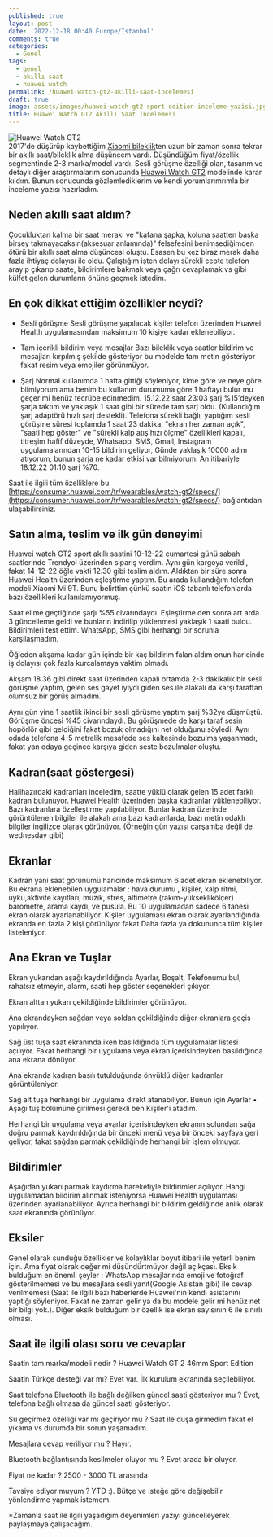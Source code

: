 ```yaml
---
published: true
layout: post
date: '2022-12-18 00:40 Europe/Istanbul'
comments: true
categories:
  - Genel
tags:
  - genel
  - akıllı saat
  - huawei watch
permalink: /huawei-watch-gt2-akilli-saat-incelemesi
draft: true
image: assets/images/huawei-watch-gt2-sport-edition-inceleme-yazisi.jpg
title: Huawei Watch GT2 Akıllı Saat İncelemesi
---
```

![Huawei Watch GT2]({{site.baseurl}}/assets/images/huawei-watch-gt2-sport-edition-inceleme-yazisi.jpg) <br />2017'de düşürüp kaybettiğim [Xiaomi bileklik](/2017/01/xiaomi-mi-band-2-akilli-bileklik-incelemesi.html "Xiaomi Mi Band 2")ten uzun bir zaman sonra tekrar bir akıllı saat/bileklik alma düşüncem vardı. Düşündüğüm fiyat/özellik segmentinde 2-3 marka/model vardı. Sesli görüşme özelliği olan, tasarım ve detaylı diğer araştırmalarım sonucunda [Huawei Watch GT2](/huawei-watch-gt2-akilli-saat-incelemesi "Huawei Watch GT2 İnceleme") modelinde karar kıldım. Bunun sonucunda gözlemlediklerim ve kendi yorumlarımrımla bir inceleme yazısı hazırladım.
<br />

## Neden akıllı saat aldım?

Çocukluktan kalma bir saat merakı ve  "kafana şapka, koluna saatten başka birşey takmayacaksın(aksesuar anlamında)" felsefesini benimsediğimden ötürü bir akıllı saat alma düşüncesi oluştu. Esasen bu kez biraz merak daha fazla ihtiyaç dolayısı ile oldu. Çalıştığım işten dolayı sürekli cepte telefon arayıp çıkarıp saate, bildirimlere bakmak veya çağrı cevaplamak vs gibi külfet gelen durumların önüne geçmek istedim. 
<br />

## En çok dikkat ettiğim özellikler neydi?
- Sesli görüşme 
Sesli görüşme yapılacak kişiler telefon üzerinden Huawei Health uygulamasından maksimum 10 kişiye kadar eklenebiliyor.

- Tam içerikli bildirim veya mesajlar 
Bazı bileklik veya saatler bildirim ve mesajları kırpılmış şekilde gösteriyor bu modelde tam metin gösteriyor fakat resim veya emojiler görünmüyor.

- Şarj 
Normal kullanımda 1 hafta gittiği söyleniyor, kime göre ve neye göre bilmiyorum ama benim bu kullanım durumuma göre 1 haftayı bulur mu geçer mi henüz tecrübe edinmedim. 15.12.22 saat 23:03 şarj  %15'deyken şarja taktım ve yaklaşık 1 saat gibi bir sürede tam şarj oldu. (Kullandığım şarj adaptörü hızlı şarj destekli). Telefona sürekli bağlı, yaptığım sesli görüşme süresi toplamda 1 saat 23 dakika, "ekran her zaman açık", "saati hep göster" ve "sürekli kalp atış hızı ölçme" özellikleri kapalı, titreşim hafif düzeyde, Whatsapp, SMS, Gmail, Instagram uygulamalarından 10-15 bildirim geliyor, Günde yaklaşık 10000 adım atıyorum, bunun şarja ne kadar etkisi var bilmiyorum. An itibariyle 18.12.22 01:10 şarj %70.

Saat ile ilgili tüm özelliklere bu [https://consumer.huawei.com/tr/wearables/watch-gt2/specs/](https://consumer.huawei.com/tr/wearables/watch-gt2/specs/) bağlantıdan ulaşabilirsiniz.

## Satın alma, teslim ve ilk gün deneyimi

Huawei watch GT2 sport akıllı saatini 10-12-22 cumartesi günü sabah saatlerinde Trendyol üzerinden sipariş verdim. Aynı gün kargoya verildi, fakat 14-12-22 öğle vakti 12.30 gibi teslim aldım. Aldıktan bir süre sonra  Huawei Health üzerinden eşleştirme yaptım. Bu arada kullandığım telefon modeli Xiaomi Mi 9T. Bunu belirttim çünkü saatin iOS tabanlı telefonlarda bazı özellikleri kullanılamıyormuş. 

Saat elime geçtiğinde şarjı %55 civarındaydı. Eşleştirme den sonra art arda 3 güncelleme geldi ve bunların indirilip yüklenmesi yaklaşık 1 saati buldu. Bildirimleri test ettim. WhatsApp, SMS gibi herhangi bir sorunla karşılaşmadım.

Öğleden akşama kadar gün içinde bir kaç bildirim falan aldım onun haricinde iş dolayısı çok fazla kurcalamaya vaktim olmadı.

Akşam 18.36 gibi direkt saat üzerinden kapalı ortamda 2-3 dakikalık bir sesli görüşme yaptım, gelen ses gayet iyiydi giden ses ile alakalı da karşı taraftan olumsuz bir görüş almadım.

Aynı gün yine 1 saatlik ikinci bir sesli görüşme yaptım şarj %32ye düşmüştü. Görüşme öncesi %45 civarındaydı. Bu görüşmede de karşı taraf sesin hopörlör gibi geldiğini fakat bozuk olmadığını net olduğunu söyledi. Aynı odada telefona 4-5 metrelik mesafede ses kaltesinde bozulma yaşanmadı, fakat yan odaya geçince karşıya giden seste bozulmalar oluştu. 
<br />

## Kadran(saat göstergesi)
Halihazırdaki kadranları inceledim, saatte yüklü olarak gelen 15 adet farklı kadran bulunuyor. Huawei Health üzerinden başka kadranlar yüklenebiliyor. Bazı kadranlara özelleştirme yapılabiliyor. Bunlar kadran üzerinde görüntülenen  bilgiler ile alakalı ama bazı kadranlarda, bazı metin odaklı bilgiler ingilizce olarak görünüyor. (Örneğin gün yazısı çarşamba değil de wednesday gibi)
<br />

## Ekranlar
Kadran yani saat görünümü haricinde  maksimum 6 adet ekran eklenebiliyor. Bu ekrana eklenebilen uygulamalar : hava durumu , kişiler, kalp ritmi, uyku,aktivite kayıtları, müzik, stres, altimetre (rakım-yükseklikölçer) barometre, arama kaydı, ve pusula. Bu 10 uygulamadan sadece 6 tanesi ekran olarak ayarlanabiliyor. Kişiler uygulaması ekran olarak ayarlandığında ekranda en fazla 2 kişi görünüyor fakat Daha fazla ya dokununca tüm kişiler listeleniyor.
<br />

## Ana Ekran ve Tuşlar
Ekran yukarıdan aşağı kaydırıldığında Ayarlar, Boşalt, Telefonumu bul, rahatsız etmeyin, alarm, saati hep göster seçenekleri çıkıyor.

Ekran alttan yukarı çekildiğinde bildirimler görünüyor.

Ana ekrandayken sağdan veya soldan çekildiğinde diğer ekranlara geçiş yapılıyor.

Sağ üst tuşa saat ekranında iken basıldığında tüm uygulamalar listesi açılıyor. Fakat herhangi bir uygulama veya ekran içerisindeyken basıldığında ana ekrana dönüyor.

Ana ekranda kadran basılı tutulduğunda önyüklü diğer kadranlar görüntüleniyor.

Sağ alt tuşa herhangi bir uygulama direkt atanabiliyor. Bunun için Ayarlar  • Aşağı tuş bölümüne girilmesi gerekli ben Kişiler'i atadım.

Herhangi bir uygulama veya ayarlar içerisindeyken ekranın solundan sağa doğru parmak kaydırıldığında bir önceki menü veya bir önceki sayfaya geri geliyor, fakat sağdan parmak çekildiğinde herhangi bir işlem olmuyor.

## Bildirimler
Aşağıdan yukarı parmak kaydırma hareketiyle bildirimler açılıyor. Hangi uygulamadan bildirim alınmak isteniyorsa Huawei Health uygulaması üzerinden ayarlanabiliyor. Ayrıca herhangi bir bildirim geldiğinde anlık olarak saat ekranında görünüyor.

## Eksiler
Genel olarak sunduğu özellikler ve kolaylıklar boyut itibari ile yeterli benim için. Ama fiyat olarak değer mi düşündürtmüyor değil açıkçası. Eksik bulduğum en önemli şeyler :  WhatsApp mesajlarında emoji ve fotoğraf gösterilmemesi ve bu mesajlara sesli yanıt(Google Asistan gibi) ile cevap verilmemesi.(Saat ile ilgili bazı haberlerde Huawei'nin kendi asistanını yaptığı söyleniyor. Fakat ne zaman gelir ya da bu modele gelir mi henüz net bir bilgi yok.). Diğer eksik bulduğum bir özellik ise ekran sayısının 6 ile sınırlı olması.

## Saat ile ilgili olası soru ve cevaplar
Saatin tam marka/modeli nedir ?
Huawei Watch GT 2 46mm Sport Edition

Saatin Türkçe desteği var mı?
Evet var. İlk kurulum ekranında seçilebiliyor.

Saat telefona Bluetooth ile bağlı değilken güncel saati gösteriyor mu ? 
Evet, telefona bağlı olmasa da güncel saati gösteriyor.

Su geçirmez özelliği var mı geçiriyor mu ?
Saat ile duşa girmedim fakat el yıkama vs durumda bir sorun yaşamadım.

Mesajlara cevap veriliyor mu ?
Hayır.

Bluetooth bağlantısında kesilmeler oluyor mu ?
Evet arada bir oluyor.

Fiyat ne kadar ?
2500 - 3000 TL arasında

Tavsiye ediyor muyum ?
YTD :). Bütçe ve isteğe göre değişebilir yönlendirme yapmak istemem.

*Zamanla saat ile ilgili yaşadığım deyenimleri yazıyı güncelleyerek paylaşmaya çalışacağım.
